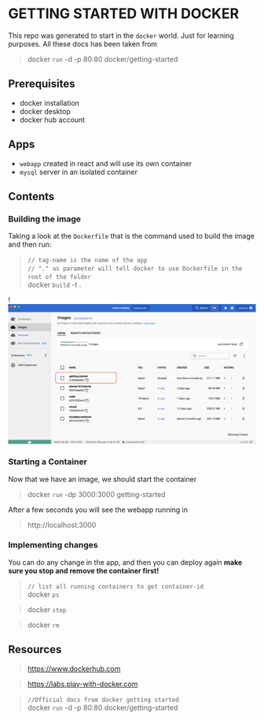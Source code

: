 # GETTING STARTED WITH DOCKER
This repo was generated to start in the `docker` world. Just for learning purposes.
All these docs has been taken from

> docker `run` -d -p 80:80 docker/getting-started

## Prerequisites
- docker installation
- docker desktop
- docker hub account

## Apps
- `webapp` created in react and will use its own container
- `mysql` server in an isolated container

## Contents
### Building the image
Taking a look at the `Dockerfile` that is the command used to build the image and then run:
> `// tag-name is the name of the app `\
> `// "." as parameter will tell docker to use Dockerfile in the root of the folder`\
> docker `build` -t <tag-name> .

!![build](/docs/build.png "build")

### Starting a Container
Now that we have an image, we should start the container
> docker `run` -dp 3000:3000 getting-started

After a few seconds you will see the webapp running in
> http://localhost:3000

### Implementing changes
You can do any change in the app, and then you can deploy again
**make sure you stop and remove the container first!**

> `// list all running containers to get container-id`\
> docker `ps`

> docker `stop` *<container-id>*

> docker `rm` *<container-id>*



## Resources
> https://www.dockerhub.com

> https://labs.play-with-docker.com

> `//Official docs from docker getting started`\
> docker `run` -d -p 80:80 docker/getting-started

